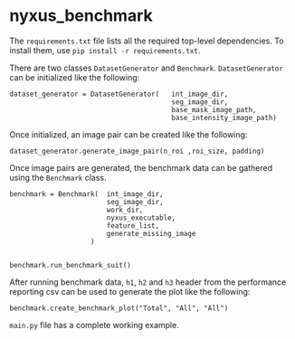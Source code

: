 # nyxus_benchmark

The `requirements.txt` file lists all the required top-level dependencies. To install them, use `pip install -r requirements.txt`.


There are two classes `DatasetGenerator` and `Benchmark`.
`DatasetGenerator` can be initialized like the following:
```
dataset_generator = DatasetGenerator(   int_image_dir,
                                        seg_image_dir,
                                        base_mask_image_path,
                                        base_intensity_image_path)
```

Once initialized, an image pair can be created like the following:
```
dataset_generator.generate_image_pair(n_roi ,roi_size, padding)
```

Once image pairs are generated, the benchmark data can be gathered using the `Benchmark` class.
```
benchmark = Benchmark(  int_image_dir,
                        seg_image_dir,
                        work_dir, 
                        nyxus_executable, 
                        feature_list, 
                        generate_missing_image
                    )


benchmark.run_benchmark_suit()
```

After running benchmark data, `h1`, `h2` and `h3` header from the performance reporting csv can be used to generate the plot like the following:
```
benchmark.create_benchmark_plot("Total", "All", "All")
```

`main.py` file has a complete working example.
